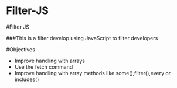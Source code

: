 # Filter-JS

#Filter JS

###This is a filter develop using JavaScript to filter developers

#Objectives
* Improve handling with arrays
* Use the fetch command
* Improve handling with array methods like some(),filter(),every or includes()
